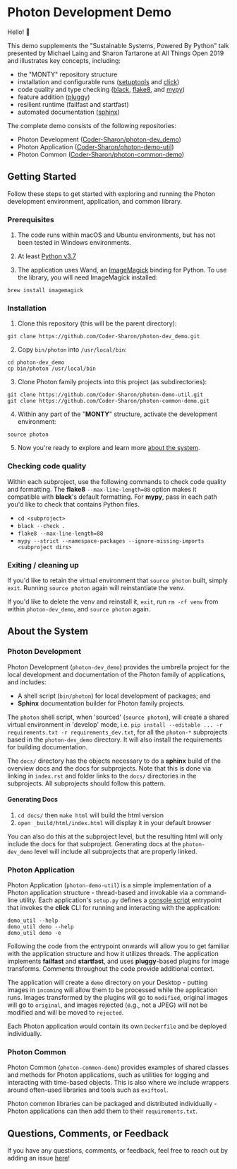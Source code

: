 # Photon Development Demo

Hello! 👋

This demo supplements the "Sustainable Systems, Powered By Python" talk presented by Michael Laing and Sharon Tartarone at All Things Open 2019 and illustrates key concepts, including:

* the "MONTY" repository structure
* installation and configurable runs ([setuptools](https://setuptools.readthedocs.io) and [click](https://click.palletsprojects.com))
* code quality and type checking ([black](https://black.readthedocs.io/en/stable/), [flake8](http://flake8.pycqa.org), and [mypy](https://mypy.readthedocs.io))
* feature addition ([pluggy](https://pluggy.readthedocs.io/en/latest/))
* resilient runtime (failfast and startfast)
* automated documentation ([sphinx](http://www.sphinx-doc.org/en/master/))

The complete demo consists of the following repositories:

* Photon Development ([Coder-Sharon/photon-dev_demo](https://github.com/Coder-Sharon/photon-dev_demo))
* Photon Application ([Coder-Sharon/photon-demo-util](https://github.com/Coder-Sharon/photon-demo-util))
* Photon Common ([Coder-Sharon/photon-common-demo](https://github.com/Coder-Sharon/photon-common-demo))

## Getting Started

Follow these steps to get started with exploring and running the Photon development environment, application, and common library.

### Prerequisites

1. The code runs within macOS and Ubuntu environments, but has not been tested in Windows environments.

2. At least [Python v3.7](https://www.python.org/downloads/)

3. The application uses Wand, an [ImageMagick](http://www.imagemagick.org/) binding for Python. To use the library, you will need ImageMagick installed:

```
brew install imagemagick
```

### Installation

1. Clone this repository (this will be the parent directory):

```
git clone https://github.com/Coder-Sharon/photon-dev_demo.git
```

2. Copy `bin/photon` into `/usr/local/bin`:

```
cd photon-dev_demo
cp bin/photon /usr/local/bin
```

3. Clone Photon family projects into this project (as subdirectories):

```
git clone https://github.com/Coder-Sharon/photon-demo-util.git
git clone https://github.com/Coder-Sharon/photon-common-demo.git
```

4. Within any part of the "**MONTY**" structure, activate the development environment:

```
source photon
```

5. Now you're ready to explore and learn more [about the system](#about-the-system).

### Checking code quality

Within each subproject, use the following commands to check code quality and formatting. The **flake8** `--max-line-length=88` option makes it compatible with **black**'s default formatting. For **mypy**, pass in each path you'd like to check that contains Python files.

* `cd <subproject>`
* `black --check .`
* `flake8 --max-line-length=88`
* `mypy --strict --namespace-packages --ignore-missing-imports <subproject dirs>`

### Exiting / cleaning up

If you'd like to retain the virtual environment that `source photon` built, simply `exit`. Running `source photon` again will reinstantiate the venv.

If you'd like to delete the venv and reinstall it, `exit`, run `rm -rf venv` from within `photon-dev_demo`, and `source photon` again.

## About the System

### Photon Development

Photon Development (`photon-dev_demo`) provides the umbrella project for the local development and documentation of the Photon family of applications, and includes:

* A shell script (`bin/photon`) for local development of packages; and
* **Sphinx** documentation builder for Photon family projects.

The `photon` shell script, when 'sourced' (`source photon`), will create a shared virtual environment in 'develop' mode, i.e. `pip install --editable ... -r requirements.txt -r requirements_dev.txt`, for all the `photon-*` subprojects based in the `photon-dev_demo` directory. It will also install the requirements for building documentation.

The `docs/` directory has the objects necessary to do a **sphinx** build of the overview docs and the docs for subprojects. Note that this is done via linking in `index.rst` and folder links to the `docs/` directories in the subprojects. All subprojects should follow this pattern.

#### Generating Docs

1. `cd docs/` then `make html` will build the html version
2. `open _build/html/index.html` will display it in your default browser

You can also do this at the subproject level, but the resulting html will only include the docs for that subproject. Generating docs at the `photon-dev_demo` level will include all subprojects that are properly linked.

### Photon Application

Photon Application (`photon-demo-util`) is a simple implementation of a Photon application structure - thread-based and invokable via a command-line utility. Each application's `setup.py` defines a [console script](https://github.com/Coder-Sharon/photon-demo-util/blob/master/setup.py#L28) entrypoint that invokes the **click** CLI for running and interacting with the application:

```
demo_util --help
demo_util demo --help
demo_util demo -e
```

Following the code from the entrypoint onwards will allow you to get familiar with the application structure and how it utilizes threads. The application implements **failfast** and **startfast**, and uses **pluggy**-based plugins for image transforms. Comments throughout the code provide additional context.

The application will create a `demo` directory on your Desktop - putting images in `incoming` will allow them to be processed while the application runs. Images transformed by the plugins will go to `modified`, original images will go to `original`, and images rejected (e.g., not a JPEG) will not be modified and will be moved to `rejected`.

Each Photon application would contain its own `Dockerfile` and be deployed individually.

### Photon Common

Photon Common (`photon-common-demo`) provides examples of shared classes and methods for Photon applications, such as utilities for logging and interacting with time-based objects. This is also where we include wrappers around often-used libraries and tools such as `exiftool`.

Photon common libraries can be packaged and distributed individually - Photon applications can then add them to their `requirements.txt`.

## Questions, Comments, or Feedback

If you have any questions, comments, or feedback, feel free to reach out by adding an issue [here](https://github.com/Coder-Sharon/photon-dev_demo/issues)!
